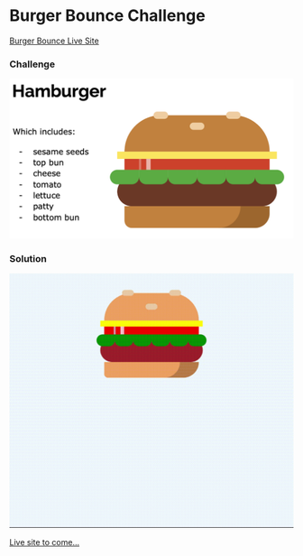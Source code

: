 # Burger Bounce Challenge

[Burger Bounce Live Site](https://gilded-smakager-3f970b.netlify.app/)

### Challenge

![burger challenge](./images/burger-solution.png)

### Solution

![burger bounce gif](./images/burger-bounce.gif)

[Live site to come...]()
